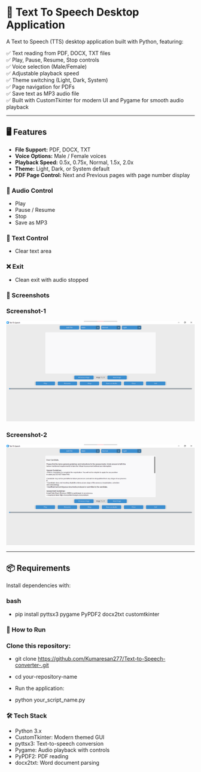 # 📢 Text To Speech Desktop Application

A Text to Speech (TTS) desktop application built with Python, featuring:

✅ Text reading from PDF, DOCX, TXT files  
✅ Play, Pause, Resume, Stop controls  
✅ Voice selection (Male/Female)  
✅ Adjustable playback speed  
✅ Theme switching (Light, Dark, System)  
✅ Page navigation for PDFs  
✅ Save text as MP3 audio file  
✅ Built with CustomTkinter for modern UI and Pygame for smooth audio playback  

---

## 🖥️ Features

- **File Support:** PDF, DOCX, TXT  
- **Voice Options:** Male / Female voices  
- **Playback Speed:** 0.5x, 0.75x, Normal, 1.5x, 2.0x  
- **Theme:** Light, Dark, or System default  
- **PDF Page Control:** Next and Previous pages with page number display  

### 🎵 Audio Control
- Play
- Pause / Resume
- Stop
- Save as MP3

### 📝 Text Control
- Clear text area

### ❌ Exit
- Clean exit with audio stopped

### 📌 Screenshots

### Screenshot-1
![Home](./Screenshots/Screenshot-1.png)

### Screenshot-2
![Home](./Screenshots/Screenshot-2.png)


---

## 📦 Requirements

Install dependencies with:

### bash
- pip install pyttsx3 pygame PyPDF2 docx2txt customtkinter

### 🚀 How to Run
### Clone this repository:

- git clone https://github.com/Kumaresan277/Text-to-Speech-converter-.git
- cd your-repository-name
  
- Run the application:
- python your_script_name.py
  
### 🛠️ Tech Stack
- Python 3.x
- CustomTkinter: Modern themed GUI
- pyttsx3: Text-to-speech conversion
- Pygame: Audio playback with controls
- PyPDF2: PDF reading
- docx2txt: Word document parsing





